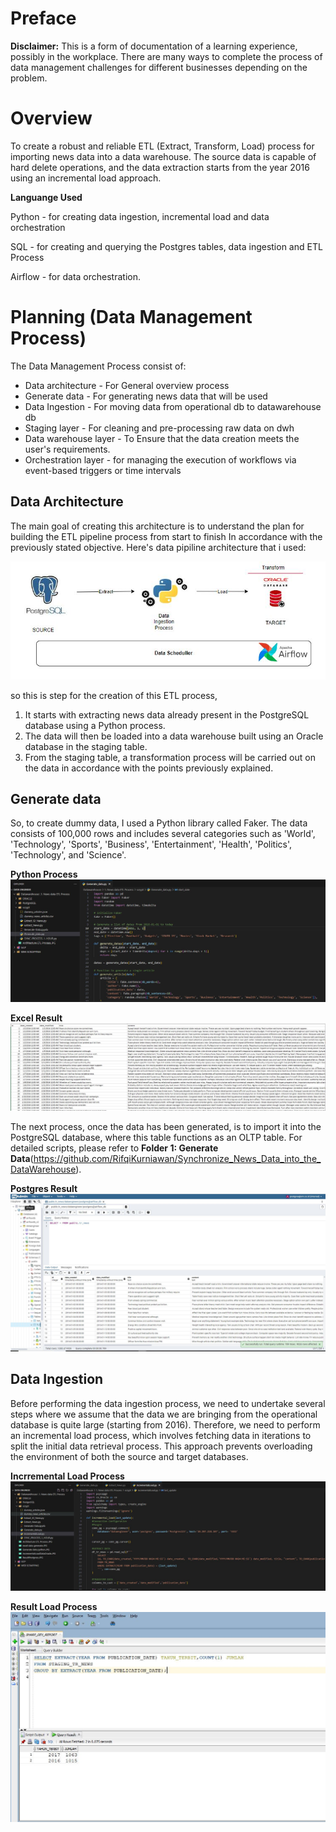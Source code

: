 # Preface
**Disclaimer:** This is a form of documentation of a learning experience, possibly in the workplace. There are many ways to complete the process of data management challenges for different businesses depending on the problem.

# Overview
To create a robust and reliable ETL (Extract, Transform, Load) process for importing news data into a data warehouse. The source data is capable of hard delete operations, and the data extraction starts from the year 2016 using an incremental load approach.

**Languange Used**

Python - for creating data ingestion, incremental load and data orchestration 

SQL - for creating and querying the Postgres tables, data ingestion and ETL Process

Airflow - for data orchestration.

# Planning (Data Management Process)

The Data Management Process consist of:
* Data architecture - For General overview process
* Generate data - For generating news data that will be used
* Data Ingestion - For moving data from operational db to datawarehouse db
* Staging layer - For cleaning and pre-processing raw data on dwh
* Data warehouse layer - To Ensure that the data creation meets the user's requirements.
* Orchestration layer - for managing the execution of workflows via event-based triggers or time intervals

## Data Architecture

The main goal of creating this architecture is to understand the plan for building the ETL pipeline process from start to finish In accordance with the previously stated objective.
Here's data pipiline architecture that i used:

![](Images/ArchitectureETLProcess.JPG)

so this is step for the creation of this ETL process, 
  1. It starts with extracting news data already present in the PostgreSQL database using a Python process.
  2. The data will then be loaded into a data warehouse built using an Oracle database in the staging table.
  3. From the staging table, a transformation process will be carried out on the data in accordance with the points previously explained.

## Generate data
So, to create dummy data, I used a Python library called Faker. The data consists of 100,000 rows and includes several categories such as 'World', 'Technology', 'Sports', 'Business', 'Entertainment', 'Health', 'Politics', 'Technology', and 'Science'.

**Python Process**
![plot](Images/Generatedatapython.JPG)

**Excel Result**
![](Images/exceldatagenerate.JPG)

The next process, once the data has been generated, is to import it into the PostgreSQL database, where this table functions as an OLTP table. For detailed scripts, please refer to **Folder 1: Generate Data**(https://github.com/RifqiKurniawan/Synchronize_News_Data_into_the_DataWarehouse).

**Postgres Result**
![](Images/ResultPostgress.JPG)


## Data Ingestion
Before performing the data ingestion process, we need to undertake several steps where we assume that the data we are bringing from the operational database is quite large (starting from 2016). Therefore, we need to perform an incremental load process, which involves fetching data in iterations to split the initial data retrieval process. This approach prevents overloading the environment of both the source and target databases.

**Incrremental Load Process**
![plot](Images/IncrementalLoadDataPython.JPG)

**Result Load Process**
![plot](Images/IncrementalLoadDataOracle.JPG)


